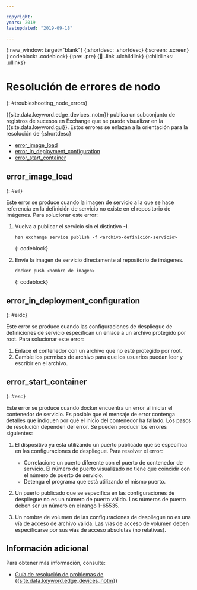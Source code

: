 ```yaml
---

copyright:
years: 2019
lastupdated: "2019-09-18"

---
```


{:new_window: target="blank"}
{:shortdesc: .shortdesc}
{:screen: .screen}
{:codeblock: .codeblock}
{:pre: .pre}
{:child: .link .ulchildlink}
{:childlinks: .ullinks}

# Resolución de errores de nodo
{: #troubleshooting_node_errors}

{{site.data.keyword.edge_devices_notm}} publica un subconjunto de registros de sucesos en Exchange que se puede visualizar en la {{site.data.keyword.gui}}. Estos errores se enlazan a la orientación para la resolución de
{:shortdesc}

  - [error_image_load](#eil)
  - [error_in_deployment_configuration](#eidc)
  - [error_start_container](#esc)

## error_image_load
{: #eil}

Este error se produce cuando la imagen de servicio a la que se hace referencia en la definición de servicio no existe en el repositorio de imágenes. Para solucionar este error:

1. Vuelva a publicar el servicio sin el distintivo **-I**.
    ```
    hzn exchange service publish -f <archivo-definición-servicio>
    ```
    {: codeblock}

2. Envíe la imagen de servicio directamente al repositorio de imágenes. 
    ```
    docker push <nombre de imagen>
    ```
    {: codeblock} 
    
## error_in_deployment_configuration
{: #eidc}

Este error se produce cuando las configuraciones de despliegue de definiciones de servicio especifican un enlace a un archivo protegido por root. Para solucionar este error:

1. Enlace el contenedor con un archivo que no esté protegido por root.
2. Cambie los permisos de archivo para que los usuarios puedan leer y escribir en el archivo.

## error_start_container
{: #esc}

Este error se produce cuando docker encuentra un error al iniciar el contenedor de servicio. Es posible que el mensaje de error contenga detalles que indiquen por qué el inicio del contenedor ha fallado. Los pasos de resolución dependen del error. Se pueden producir los errores siguientes:

1. El dispositivo ya está utilizando un puerto publicado que se especifica en las configuraciones de despliegue. Para resolver el error: 

    - Correlacione un puerto diferente con el puerto de contenedor de servicio. El número de puerto visualizado no tiene que coincidir con el número de puerto de servicio.
    - Detenga el programa que está utilizando el mismo puerto.

2. Un puerto publicado que se especifica en las configuraciones de despliegue no es un número de puerto válido. Los números de puerto deben ser un número en el rango 1-65535.
3. Un nombre de volumen de las configuraciones de despliegue no es una vía de acceso de archivo válida. Las vías de acceso de volumen deben especificarse por sus vías de acceso absolutas (no relativas). 

## Información adicional

Para obtener más información, consulte:
  * [Guía de resolución de problemas de {{site.data.keyword.edge_devices_notm}}](../troubleshoot/troubleshooting.md)
